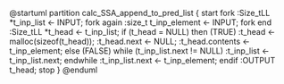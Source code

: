 @startuml
partition calc_SSA_append_to_pred_list {
    start
    fork
        :Size_tLL *t_inp_list <- INPUT;
    fork again
        :size_t t_inp_element <- INPUT;
    fork end
    :Size_tLL *t_head <- t_inp_list;
    if (t_head = NULL) then (TRUE)
        :t_head <- malloc(sizeof(t_head));
        :t_head.next <- NULL;
        :t_head.contents <- t_inp_element;
    else (FALSE)
        while (t_inp_list.next != NULL)
            :t_inp_list <- t_inp_list.next;
        endwhile
        :t_inp_list.next <- t_inp_element;
    endif
    :OUTPUT t_head;
    stop
}
@enduml
